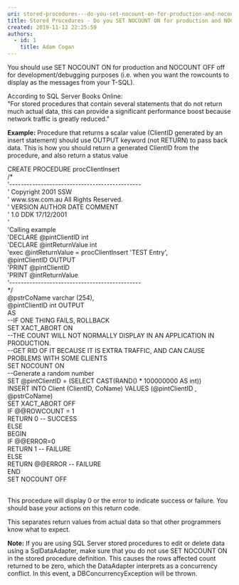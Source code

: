 ```yaml
---
uri: stored-procedures---do-you-set-nocount-on-for-production-and-nocount-off-off-for-developmentdebugging-purposes
title: Stored Procedures - Do you SET NOCOUNT ON for production and NOCOUNT OFF off for development/debugging purposes?
created: 2019-11-12 22:25:59
authors:
  - id: 1
    title: Adam Cogan
---
```





<span class='intro'> <p class="ssw15-rteElement-P">​You should use SET NOCOUNT ON for production and NOCOUNT OFF off for development/debugging purposes (i.e. when you want the rowcounts to display as the messages from your T-SQL).​​<br></p> </span>

<p>According to SQL Server Books Online&#58;<br>&quot;For stored procedures that contain several statements that do not return much actual data, this can provide a significant performance boost because network traffic is greatly reduced.&quot;</p><p><b>Example&#58;</b> Procedure that returns a scalar value (ClientID generated by an insert statement) should use OUTPUT keyword (not RETURN) to pass back data. This is how you should return a generated ClientID from the procedure, and also return a status value</p><p class="ssw15-rteElement-CodeArea">CREATE PROCEDURE procClientInsert<br>/*<br>'---------------------------------------------- <br>' Copyright 2001 SSW <br>' www.ssw.com.au All Rights Reserved.<br>' VERSION AUTHOR DATE COMMENT <br>' 1.0 DDK 17/12/2001 <br>'<br>'Calling example<br>'DECLARE @pintClientID int<br>'DECLARE @intReturnValue int<br>'exec @intReturnValue = procClientInsert 'TEST Entry', <br>@pintClientID OUTPUT<br>'PRINT @pintClientID<br>'PRINT @intReturnValue<br>'---------------------------------------------- <br>*/<br>@pstrCoName varchar (254),<br>@pintClientID int OUTPUT<br>AS<br>--IF ONE THING FAILS, ROLLBACK<br>SET XACT_ABORT ON<br>--THE COUNT WILL NOT NORMALLY DISPLAY IN AN APPLICATION IN PRODUCTION. <br>--GET RID OF IT BECAUSE IT IS EXTRA TRAFFIC, AND CAN CAUSE <br>PROBLEMS WITH SOME CLIENTS<br>SET NOCOUNT ON<br>--Generate a random number<br>SET @pintClientID = (SELECT CAST(RAND() * 100000000 AS int))<br>INSERT INTO Client (ClientID, CoName) VALUES (@pintClientID , <br>@pstrCoName)<br>SET XACT_ABORT OFF<br>IF @@ROWCOUNT = 1 <br> RETURN 0 -- SUCCESS<br>ELSE<br> BEGIN<br> IF @@ERROR=0 <br> RETURN 1 -- FAILURE <br> ELSE<br> RETURN @@ERROR -- FAILURE <br> END<br>SET NOCOUNT OFF</p><p><br>This procedure will display 0 or the error to indicate success or failure. You should base your actions on this return code.</p><p>This separates return values from actual data so that other programmers know what to expect.</p><p><b>Note&#58;</b>&#160;If you are using SQL Server stored procedures to edit or delete data using a SqlDataAdapter, make sure that you do not use SET NOCOUNT ON in the stored procedure definition. This causes the rows affected count returned to be zero, which the DataAdapter interprets as a concurrency conflict. In this event, a DBConcurrencyException will be thrown.​<br></p>


